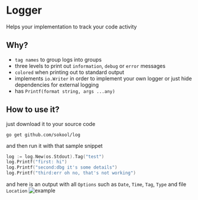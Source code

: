 # Logger

Helps your implementation to track your code activity

## Why?

- `tag names` to group logs into groups
- three levels to print out `information`, `debug` or `error` messages
- `colored` when printing out to standard output
- implements `io.Writer` in order to implement your own logger or just hide
  dependencies for external logging
- has `Printf(format string, args ...any)`

## How to use it?

just download it to your source code

```shell
go get github.com/sokool/log
```

and then run it with that sample snippet

```go
log := log.New(os.Stdout).Tag("test")
log.Printf("first: hi")
log.Printf("second:dbg it's some details")
log.Printf("third:err oh no, that's not working")

```
and here is an output with all `Options` such as `Date`, `Time`, `Tag`, `Type` and file `Location`
![example](https://imgtr.ee/images/2023/04/05/kaRCJ.png)